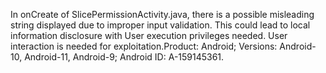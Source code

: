 In onCreate of SlicePermissionActivity.java, there is a possible misleading string displayed due to improper input validation. This could lead to local information disclosure with User execution privileges needed. User interaction is needed for exploitation.Product: Android; Versions: Android-10, Android-11, Android-9; Android ID: A-159145361.